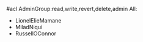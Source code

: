 #acl AdminGroup:read,write,revert,delete,admin All:
 * LionelElieMamane
 * MiladNiqui
 * RussellOConnor
